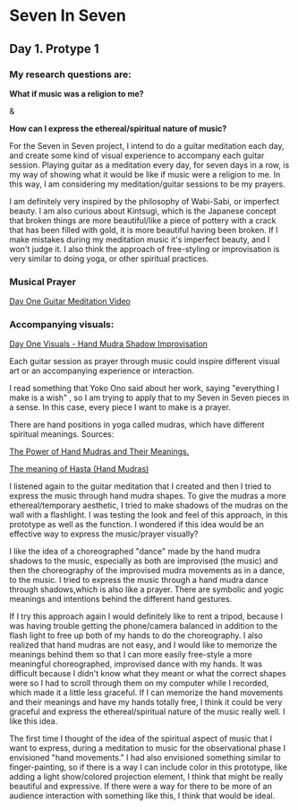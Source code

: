 # Seven In Seven 

## Day 1. Protype 1

### My research questions are: 

**What if music was a religion to me?**

 & 
 
 **How can I express the ethereal/spiritual nature of music?** 

For the Seven in Seven project, I intend to do a guitar meditation each day, and create some kind of visual experience to accompany each guitar session. Playing guitar as a meditation every day, for seven days in a row, is my way of showing what it would be like if music were a religion to me.  In this way, I am considering my meditation/guitar sessions to be my prayers.

I am definitely very inspired by the philosophy of Wabi-Sabi, or imperfect beauty. I am also curious about Kintsugi, which is the Japanese concept that broken things are more beautiful/like a piece of pottery with a crack that has been filled with gold, it is more beautiful having been broken. If I make mistakes during my meditation music it's imperfect beauty, and I won't judge it. I also think the approach of free-styling or improvisation is very similar to doing yoga, or other spiritual practices.

### Musical Prayer

[Day One Guitar Meditation Video](https://www.youtube.com/watch?v=8tmpznXJXPo)

### Accompanying visuals:

[Day One Visuals - Hand Mudra Shadow Improvisation](https://youtu.be/8p__esa24J4)

Each guitar session as prayer through music could inspire different visual art or an accompanying experience or interaction. 

I read something that Yoko Ono said about her work, saying "everything I make is a wish" , so I am trying to apply that to my Seven in Seven pieces in a sense. In this case, every piece I want to make is a prayer.

There are hand positions in yoga called mudras, which have different spiritual meanings. 
Sources: 

[The Power of Hand Mudras and Their Meanings.](https://www.azulfit.com/hand-mudras-power-and-meaning/) 

[The meaning of Hasta (Hand Mudras)](https://www.intuitiveflow.com/the-magic-of-the-hand-mudras/)

I listened again to the guitar meditation that I created and then I tried to express the music through hand mudra shapes. To give the mudras a more ethereal/temporary aesthetic, I tried to make shadows of the mudras on the wall with a flashlight. I was testing the look and feel of this approach, in this prototype as well as the function. I wondered if this idea would be an effective way to express the music/prayer visually?

I like the idea of a choreographed "dance" made by the hand mudra shadows to the music, especially as both are improvised (the music) and then the choreography of the improvised mudra movements as in a dance, to the music. I tried to express the music through a hand mudra dance through shadows,which is also like a prayer. There are symbolic and yogic meanings and intentions behind the different hand gestures.

If I try this approach again I would definitely like to rent a tripod, because I was having trouble getting the phone/camera balanced in addition to the flash light to free up both of my hands to do the choreography. I also realized that hand mudras are not easy, and I would like to memorize the meanings behind them so that I can more easily free-style a more meaningful choreographed, improvised dance with my hands. It was difficult because I didn't know what they meant or what the correct shapes were so I had to scroll through them on my computer while I recorded, which made it a little less graceful. If I can memorize the hand movements and their meanings and have my hands totally free, I think it could be very graceful and express the ethereal/spiritual nature of the music really well. I like this idea.

The first time I thought of the idea of the spiritual aspect of music that I want to express, during a meditation to music for the observational phase I envisioned "hand movements." I had also envisioned something similar to finger-painting, so if there is a way I can include color in this prototype, like adding a light show/colored projection element, I think that might be really beautiful and expressive. If there were a way for there to be more of an audience interaction with something like this, I think that would be ideal. 


